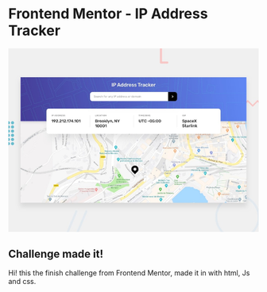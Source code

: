 # Frontend Mentor - IP Address Tracker

![Design preview for the IP Address Tracker coding challenge](./design/desktop-preview.jpg)

## Challenge made it!

Hi! this the finish challenge from Frontend Mentor, made it in with html, Js and css.
